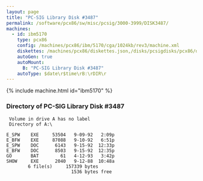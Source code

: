 ```yaml
---
layout: page
title: "PC-SIG Library Disk #3487"
permalink: /software/pcx86/sw/misc/pcsig/3000-3999/DISK3487/
machines:
  - id: ibm5170
    type: pcx86
    config: /machines/pcx86/ibm/5170/cga/1024kb/rev3/machine.xml
    diskettes: /machines/pcx86/diskettes.json,/disks/pcsigdisks/pcx86/diskettes.json
    autoGen: true
    autoMount:
      B: "PC-SIG Library Disk #3487"
    autoType: $date\r$time\rB:\rDIR\r
---
```


{% include machine.html id="ibm5170" %}

### Directory of PC-SIG Library Disk #3487

     Volume in drive A has no label
     Directory of A:\

    E_SPW    EXE     53504   9-09-92   2:09p
    E_BFW    EXE     87088   9-10-92   6:51p
    E_SPW    DOC      6143   9-15-92  12:33p
    E_BFW    DOC      8503   9-15-92  12:35p
    GO       BAT        61   4-12-93   3:42p
    SHOW     EXE      2040   9-12-88  10:48a
            6 file(s)     157339 bytes
                            1536 bytes free
